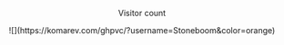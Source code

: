 <div align="center"> 
  <p>Visitor count</p>
  ![](https://komarev.com/ghpvc/?username=Stoneboom&color=orange)
</div>
